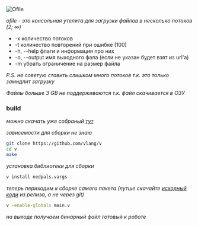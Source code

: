 ![Ofile](https://i.imgur.com/7SUZLnH.png)


*ofile - это консольная утелита для загрузки файлов в несколько потоков [2; ∞)*

* -x           количество потоков
* -t           количество повторений при ошибке (100)
* -h, --help   флаги и информация про них
* -o, --output имя выходного фала (если не указан будет взят из url'а)
* -m           убрать ограничение на размер файла

*P.S. не советую ставить слишком много потоков т.к. это только замндлит загрузку*

*Файлы больше 3 GB не поддерживаются т.к. файл скачивается в ОЗУ*

### build
*можно скачать уже собраный [тут](https://github.com/vlang/v/releases)*

*зависемости для сборки не знаю*

```bash
git clone https://github.com/vlang/v
cd v
make
```
*установка библиотеки для сборки*
```bash
v install nedpals.vargs
```
*теперь периходим к сборке самого пакета (лутше скачайте [исходный коди](https://github.com/ZaViBiS/multithreaded-file-upload/releases) из релиза, а не через git)*
```bash
v -enable-globals main.v
```
*на выходе получаем бинарный файл готовый к роботе*